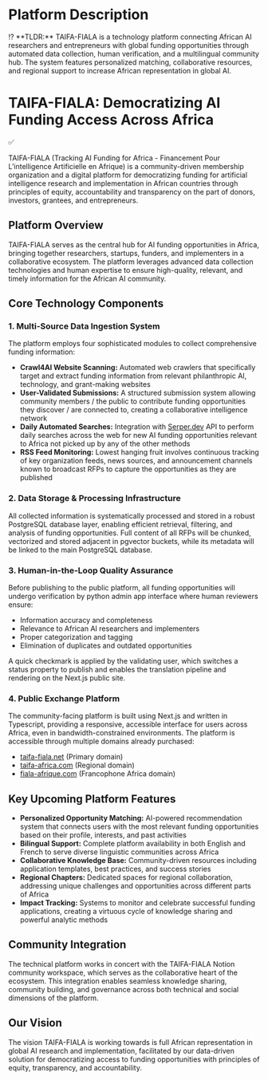 # Platform Description

<aside>
⁉️ **TLDR:** TAIFA-FIALA is a technology platform connecting African AI researchers and entrepreneurs with global funding opportunities through automated data collection, human verification, and a multilingual community hub. The system features personalized matching, collaborative resources, and regional support to increase African representation in global AI.

</aside>

# TAIFA-FIALA: Democratizing AI Funding Access Across Africa

<aside>
✅

TAIFA-FIALA (Tracking AI Funding for Africa - Financement Pour L’intelligence Artificielle en Afrique) is a community-driven membership organization and a digital platform for democratizing funding for artificial intelligence research and implementation in African countries through principles of equity, accountability and transparency on the part of donors, investors, grantees, and entrepreneurs.

</aside>

## Platform Overview

TAIFA-FIALA serves as the central hub for AI funding opportunities in Africa, bringing together researchers, startups, funders, and implementers in a collaborative ecosystem. The platform leverages advanced data collection technologies and human expertise to ensure high-quality, relevant, and timely information for the African AI community.

## Core Technology Components

### 1. Multi-Source Data Ingestion System

The platform employs four sophisticated modules to collect comprehensive funding information:

- **Crawl4AI Website Scanning:** Automated web crawlers that specifically target and extract funding information from relevant philanthropic AI, technology, and grant-making websites
- **User-Validated Submissions:** A structured submission system allowing community members / the public to contribute funding opportunities they discover / are connected to, creating a collaborative intelligence network
- **Daily Automated Searches:** Integration with [Serper.dev](http://Serper.dev) API to perform daily searches across the web for new AI funding opportunities relevant to Africa not picked up by any of the other methods
- **RSS Feed Monitoring:** Lowest hanging fruit involves continuous tracking of key organization feeds, news sources, and announcement channels known to broadcast RFPs to capture the opportunities as they are published

### 2. Data Storage & Processing Infrastructure

All collected information is systematically processed and stored in a robust PostgreSQL database layer, enabling efficient retrieval, filtering, and analysis of funding opportunities. Full content of all RFPs will be chunked, vectorized and stored adjacent in pgvector buckets, while its metadata will be linked to the main PostgreSQL database.

### 3. Human-in-the-Loop Quality Assurance

Before publishing to the public platform, all funding opportunities will undergo verification by  python admin app interface where human reviewers ensure:

- Information accuracy and completeness
- Relevance to African AI researchers and implementers
- Proper categorization and tagging
- Elimination of duplicates and outdated opportunities

A quick checkmark is applied by the validating user, which switches a status property to publish and enables the translation pipeline and rendering on the Next.js public site.

### 4. Public Exchange Platform

The community-facing platform is built using Next.js and written in Typescript, providing a responsive, accessible interface for users across Africa, even in bandwidth-constrained environments. The platform is accessible through multiple domains already purchased:

- [taifa-fiala.net](https://taifa-fiala.net) (Primary domain)
- [taifa-africa.com](http://taifa-africa.com) (Regional domain)
- [fiala-afrique.com](http://fiala-afrique.com) (Francophone Africa domain)

## Key Upcoming Platform Features

- **Personalized Opportunity Matching:** AI-powered recommendation system that connects users with the most relevant funding opportunities based on their profile, interests, and past activities
- **Bilingual Support:** Complete platform availability in both English and French to serve diverse linguistic communities across Africa
- **Collaborative Knowledge Base:** Community-driven resources including application templates, best practices, and success stories
- **Regional Chapters:** Dedicated spaces for regional collaboration, addressing unique challenges and opportunities across different parts of Africa
- **Impact Tracking:** Systems to monitor and celebrate successful funding applications, creating a virtuous cycle of knowledge sharing and powerful analytic methods

## Community Integration

The technical platform works in concert with the TAIFA-FIALA Notion community workspace, which serves as the collaborative heart of the ecosystem. This integration enables seamless knowledge sharing, community building, and governance across both technical and social dimensions of the platform.

## Our Vision

The vision TAIFA-FIALA is working towards is full African representation in global AI research and implementation, facilitated by our data-driven solution for democratizing access to funding opportunities with principles of equity, transparency, and accountability.